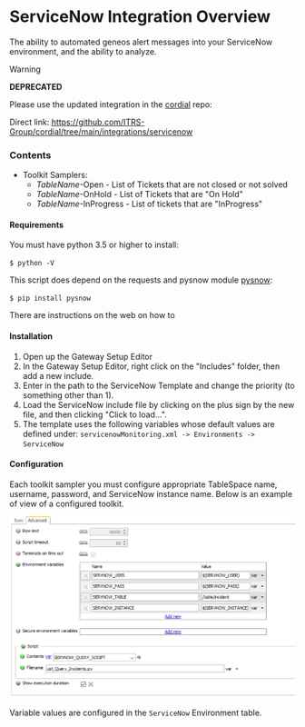 # ServiceNow Integration Overview  
The ability to automated geneos alert messages into your ServiceNow environment, and the ability to analyze.

> [!WARNING]
> **DEPRECATED**
>
> Please use the updated integration in the [cordial](https://github.com/ITRS-Group/cordial) repo:
> 
> Direct link: <https://github.com/ITRS-Group/cordial/tree/main/integrations/servicenow>

### Contents
- Toolkit Samplers:
  - *TableName*-Open - List of Tickets that are not closed or not solved
  - *TableName*-OnHold - List of Tickets that are "On Hold"
  - *TableName*-InProgress - List of tickets that are "InProgress"

#### Requirements
You must have python 3.5 or higher to install:

`$ python -V`

This script does depend on the requests and pysnow module [pysnow](https://github.com/rbw/pysnow):

`$ pip install pysnow`

There are instructions on the web on how to

#### Installation
1. Open up the Gateway Setup Editor
2. In the Gateway Setup Editor, right click on the "Includes" folder, then add a new include.
3. Enter in the path to the ServiceNow Template and change the priority (to something other than 1).
4. Load the ServiceNow include file by clicking on the plus sign by the new file, and then clicking "Click to load...".
5. The template uses the following variables whose default values are defined under:
    `servicenowMonitoring.xml -> Environments -> ServiceNow`

#### Configuration
Each toolkit sampler you must configure appropriate TableSpace name, username, password, and ServiceNow instance name. Below is an example of view of a configured toolkit.

![](doc_res/Toolkit-Config.png)

Variable values are configured in the `ServiceNow` Environment table. 
